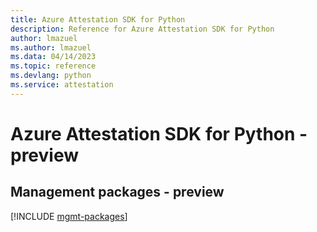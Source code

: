 ```yaml
---
title: Azure Attestation SDK for Python
description: Reference for Azure Attestation SDK for Python
author: lmazuel
ms.author: lmazuel
ms.data: 04/14/2023
ms.topic: reference
ms.devlang: python
ms.service: attestation
---
```

# Azure Attestation SDK for Python - preview

## Management packages - preview
[!INCLUDE [mgmt-packages](attestation-mgmt-index.md)]
